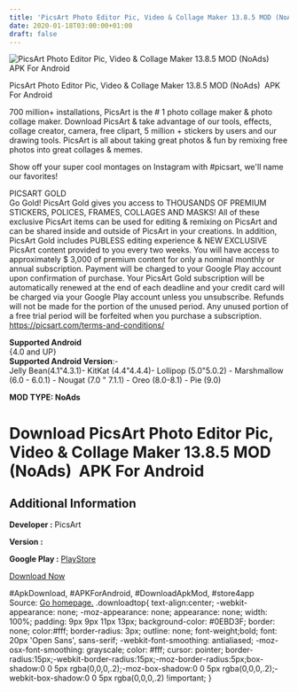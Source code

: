 ```yaml
---
title: 'PicsArt Photo Editor Pic, Video & Collage Maker 13.8.5 MOD (NoAds)  APK For Android'
date: 2020-01-18T03:00:00+01:00
draft: false
---
```


![PicsArt Photo Editor Pic, Video & Collage Maker 13.8.5 MOD (NoAds)  APK For Android](https://i0.wp.com/apkhome.net/wp-content/uploads/2020/01/PicsArt-Photo-Editor-Pic-Video-Collage-Maker-13.8.5-MOD-NoAds.png "PicsArt Photo Editor Pic, Video & Collage Maker 13.8.5 MOD (NoAds)  APK For Android")

  

PicsArt Photo Editor Pic, Video & Collage Maker 13.8.5 MOD (NoAds)  APK For Android

700 million+ installations, PicsArt is the # 1 photo collage maker & photo collage maker. Download PicsArt & take advantage of our tools, effects, collage creator, camera, free clipart, 5 million + stickers by users and our drawing tools. PicsArt is all about taking great photos & fun by remixing free photos into great collages & memes.

Show off your super cool montages on Instagram with #picsart, we'll name our favorites!

PICSART GOLD  
Go Gold! PicsArt Gold gives you access to THOUSANDS OF PREMIUM STICKERS, POLICES, FRAMES, COLLAGES AND MASKS! All of these exclusive PicsArt items can be used for editing & remixing on PicsArt and can be shared inside and outside of PicsArt in your creations. In addition, PicsArt Gold includes PUBLESS editing experience & NEW EXCLUSIVE PicsArt content provided to you every two weeks. You will have access to approximately $ 3,000 of premium content for only a nominal monthly or annual subscription. Payment will be charged to your Google Play account upon confirmation of purchase. Your PicsArt Gold subscription will be automatically renewed at the end of each deadline and your credit card will be charged via your Google Play account unless you unsubscribe. Refunds will not be made for the portion of the unused period. Any unused portion of a free trial period will be forfeited when you purchase a subscription.  
https://picsart.com/terms-and-conditions/

**Supported Android**  
{4.0 and UP}  
**Supported Android Version**:-  
Jelly Bean(4.1"4.3.1)- KitKat (4.4"4.4.4)- Lollipop (5.0"5.0.2) - Marshmallow (6.0 - 6.0.1) - Nougat (7.0 " 7.1.1) - Oreo (8.0-8.1) - Pie (9.0)

**MOD TYPE: NoAds**

Download PicsArt Photo Editor Pic, Video & Collage Maker 13.8.5 MOD (NoAds)  APK For Android
=============================================================================================

Additional Information
----------------------

**Developer :** PicsArt

**Version :**

**Google Play :** [PlayStore](https://play.google.com/store/apps/details?id=com.picsart.studio)

  

[Download Now](https://store4app.co/post/picsart-photo-editor-pic-video-amp-collage-maker-13-8-5-mod-noads-apk-for-android_1579286097)

  
#ApkDownload, #APKForAndroid, #DownloadApkMod, #store4app  
Source: [Go homepage.](https://store4app.co/post/picsart-photo-editor-pic-video-amp-collage-maker-13-8-5-mod-noads-apk-for-android_1579286097) .downloadtop{ text-align:center; -webkit-appearance: none; -moz-appearance: none; appearance: none; width: 100%; padding: 9px 9px 11px 13px; background-color: #0EBD3F; border: none; color:#fff; border-radius: 3px; outline: none; font-weight;bold; font: 20px 'Open Sans', sans-serif; -webkit-font-smoothing: antialiased; -moz-osx-font-smoothing: grayscale; color: #fff; cursor: pointer; border-radius:15px;-webkit-border-radius:15px;-moz-border-radius:5px;box-shadow:0 0 5px rgba(0,0,0,.2);-moz-box-shadow:0 0 5px rgba(0,0,0,.2);-webkit-box-shadow:0 0 5px rgba(0,0,0,.2) !important; }